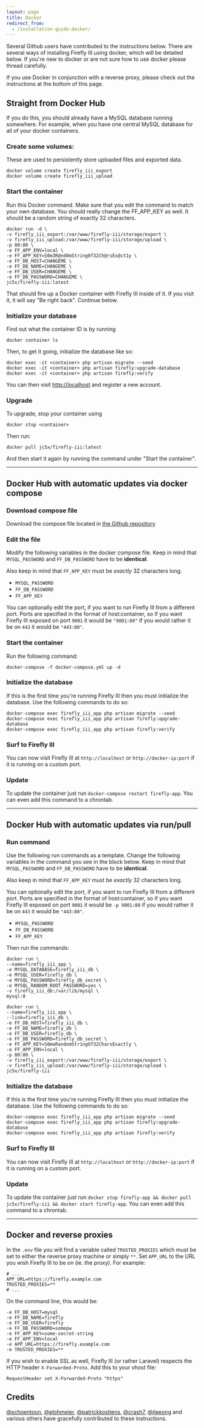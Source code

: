 ```yaml
---
layout: page
title: Docker
redirect_from:
  - /installation-guide-docker/
---
```


Several Github users have contributed to the instructions below. There are several ways of installing Firefly III using docker, which will be detailed below. If you're new to docker or are not sure how to use docker please thread carefully.

If you use Docker in conjunction with a reverse proxy, please check out the instructions at the bottom of this page.

## Straight from Docker Hub
If you do this, you should already have a MySQL database running somewhere. For example, when you have one central MySQL database for all of your docker containers.

### Create some volumes:
These are used to persistently store uploaded files and exported data.

```
docker volume create firefly_iii_export
docker volume create firefly_iii_upload
```

### Start the container

Run this Docker command. Make sure that you edit the command to match your own database. You should really change the FF_APP_KEY as well. It should be a random string of exactly 32 characters.

```
docker run -d \
-v firefly_iii_export:/var/www/firefly-iii/storage/export \
-v firefly_iii_upload:/var/www/firefly-iii/storage/upload \ 
-p 80:80 \
-e FF_APP_ENV=local \
-e FF_APP_KEY=S0m3R@nd0mString0f32Ch@rsEx@ct1y \
-e FF_DB_HOST=CHANGEME \
-e FF_DB_NAME=CHANGEME \
-e FF_DB_USER=CHANGEME \
-e FF_DB_PASSWORD=CHANGEME \
jc5x/firefly-iii:latest
```

That should fire up a Docker container with Firefly III inside of it. If you visit it, it will say "Be right back". Continue below.

### Initialize your database

Find out what the container ID is by running 

```
docker container ls
```

Then, to get it going, initialize the database like so:

```
docker exec -it <container> php artisan migrate --seed
docker exec -it <container> php artisan firefly:upgrade-database
docker exec -it <container> php artisan firefly:verify
```

You can then visit [http://localhost](http://localhost) and register a new account.

### Upgrade

To upgrade, stop your container using 

```
docker stop <container>
```

Then run:

```
docker pull jc5x/firefly-iii:latest
```

And then start it again by running the command under "Start the container".

<hr>

## Docker Hub with automatic updates via docker compose

### Download compose file
Download the compose file located in [the Github repository](https://github.com/firefly-iii/firefly-iii/blob/master/docker-compose.yml)

### Edit the file 
Modify the following variables in the docker compose file. Keep in mind that `MYSQL_PASSWORD` and `FF_DB_PASSWORD` have to be **identical**.

Also keep in mind that `FF_APP_KEY` must be *exactly* 32 characters long.

 * `MYSQL_PASSWORD`
 * `FF_DB_PASSWORD`
 * `FF_APP_KEY`

You can optionally edit the port, if you want to run Firefly III from a different port. Ports are specified in the format of host:container, so if you want Firefly III exposed on port `9001` it would be `"9001:80"` if you would rather it be on `443` it would be `"443:80"`.

### Start the container
Run the following command:

```
docker-compose -f docker-compose.yml up -d
```

### Initialize the database
If this is the first time you're running Firefly III then you must initialize the database. Use the following commands to do so:

```
docker-compose exec firefly_iii_app php artisan migrate --seed
docker-compose exec firefly_iii_app php artisan firefly:upgrade-database
docker-compose exec firefly_iii_app php artisan firefly:verify
```

### Surf to Firefly III
You can now visit Firefly III at `http://localhost` or `http://docker-ip:port` if it is running on a custom port.

### Update
To update the container just run `docker-compose restart firefly-app`. You can even add this command to a chrontab.

<hr>

## Docker Hub with automatic updates via run/pull

### Run command
Use the following run commands as a template. Change the following variables in the command you see in the block below. Keep in mind that `MYSQL_PASSWORD` and `FF_DB_PASSWORD` have to be **identical**.

Also keep in mind that `FF_APP_KEY` must be *exactly* 32 characters long.

You can optionally edit the port, if you want to run Firefly III from a different port. Ports are specified in the format of host:container, so if you want Firefly III exposed on port `9001` it would be `-p 9001:80` if you would rather it be on `443` it would be `"443:80"`.

 * `MYSQL_PASSWORD`
 * `FF_DB_PASSWORD`
 * `FF_APP_KEY`

Then run the commands:

```
docker run \
--name=firefly_iii_app \
-e MYSQL_DATABASE=firefly_iii_db \
-e MYSQL_USER=firefly_db \
-e MYSQL_PASSWORD=firefly_db_secret \
-e MYSQL_RANDOM_ROOT_PASSWORD=yes \
-v firefly_iii_db:/var/lib/mysql \
mysql:8

docker run \
--name=firefly_iii_app \
--link=firefly_iii_db \
-e FF_DB_HOST=firefly_iii_db \
-e FF_DB_NAME=firefly_db \ 
-e FF_DB_USER=firefly_db \
-e FF_DB_PASSWORD=firefly_db_secret \ 
-e FF_APP_KEY=S0meRandomStr1ngOf32CharsExactly \
-e FF_APP_ENV=local \ 
-p 80:80 \
-v firefly_iii_export:/var/www/firefly-iii/storage/export \
-v firefly_iii_upload:/var/www/firefly-iii/storage/upload \
jc5x/firefly-iii
```

### Initialize the database
If this is the first time you're running Firefly III then you must initialize the database. Use the following commands to do so:

```
docker-compose exec firefly_iii_app php artisan migrate --seed
docker-compose exec firefly_iii_app php artisan firefly:upgrade-database
docker-compose exec firefly_iii_app php artisan firefly:verify
```

### Surf to Firefly III
You can now visit Firefly III at `http://localhost` or `http://docker-ip:port` if it is running on a custom port.

### Update
To update the container just run `docker stop firefly-app && docker pull jc5x/firefly-iii && docker start firefly-app`. You can even add this command to a chrontab.

<hr>

## Docker and reverse proxies

In the `.env` file you will find a variable called `TRUSTED_PROXIES` which must be set to either the reverse proxy machine or simply `**`. Set `APP_URL` to the URL you wish Firefly III to be on (ie. the proxy). For example:

```
# ...
APP_URL=https://firefly.example.com
TRUSTED_PROXIES=**
# ...
```

On the command line, this would be:
```
-e FF_DB_HOST=mysql
-e FF_DB_NAME=firefly
-e FF_DB_USER=firefly
-e FF_DB_PASSWORD=somepw
-e FF_APP_KEY=some-secret-string
-e FF_APP_ENV=local
-e APP_URL=https://firefly.example.com
-e TRUSTED_PROXIES=**
```

If you wish to enable SSL as well, Firefly III (or rather Laravel) respects the HTTP header `X-Forwarded-Proto`. Add this to your vhost file:

```
RequestHeader set X-Forwarded-Proto "https"
```

## Credits

[@schoentoon](https://github.com/schoentoon), [@elohmeier](https://github.com/elohmeier), [@patrickkostjens](https://github.com/patrickkostjens), [@crash7](https://github.com/crash7), [@jleeong](https://github.com/jleeong) and various others have gracefully contributed to these instructions.
